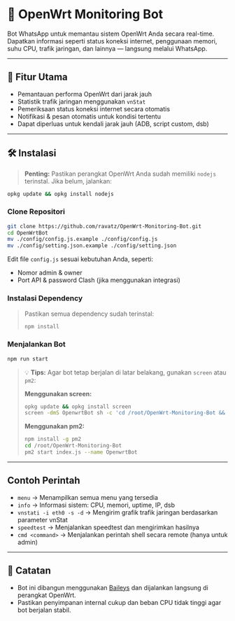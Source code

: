 # 📡 OpenWrt Monitoring Bot

Bot WhatsApp untuk memantau sistem OpenWrt Anda secara real-time. Dapatkan informasi seperti status koneksi internet, penggunaan memori, suhu CPU, trafik jaringan, dan lainnya — langsung melalui WhatsApp.

---

## 🚀 Fitur Utama

- Pemantauan performa OpenWrt dari jarak jauh
- Statistik trafik jaringan menggunakan `vnStat`
- Pemeriksaan status koneksi internet secara otomatis
- Notifikasi & pesan otomatis untuk kondisi tertentu
- Dapat diperluas untuk kendali jarak jauh (ADB, script custom, dsb)

---

## 🛠️ Instalasi

> **Penting:** Pastikan perangkat OpenWrt Anda sudah memiliki `nodejs` terinstal. Jika belum, jalankan:

```sh
opkg update && opkg install nodejs
```

### Clone Repositori

```sh
git clone https://github.com/ravatz/OpenWrt-Monitoring-Bot.git
cd OpenWrtBot
mv ./config/config.js.example ./config/config.js
mv ./config/setting.json.example ./config/setting.json
```

Edit file `config.js` sesuai kebutuhan Anda, seperti:

- Nomor admin & owner
- Port API & password Clash (jika menggunakan integrasi)

### Instalasi Dependency

> Pastikan semua dependency sudah terinstal:
>
> ```sh
> npm install
> ```

### Menjalankan Bot

```sh
npm run start
```

> 💡 **Tips:** Agar bot tetap berjalan di latar belakang, gunakan `screen` atau `pm2`:
>
> **Menggunakan screen:**
>
> ```sh
> opkg update && opkg install screen
> screen -dmS OpenwrtBot sh -c 'cd /root/OpenWrt-Monitoring-Bot && npm run start >> app.log 2>&1'
> ```
>
> **Menggunakan pm2:**
>
> ```sh
> npm install -g pm2
> cd /root/OpenWrt-Monitoring-Bot
> pm2 start index.js --name OpenwrtBot
> ```

---

## Contoh Perintah

- `menu` → Menampilkan semua menu yang tersedia
- `info` → Informasi sistem: CPU, memori, uptime, IP, dsb
- `vnstati -i eth0 -s -d` → Mengirim grafik trafik jaringan berdasarkan parameter vnStat
- `speedtest` → Menjalankan speedtest dan mengirimkan hasilnya
- `cmd <command>` → Menjalankan perintah shell secara remote (hanya untuk admin)

---

## 📌 Catatan

- Bot ini dibangun menggunakan [Baileys](https://github.com/adiwajshing/Baileys) dan dijalankan langsung di perangkat OpenWrt.
- Pastikan penyimpanan internal cukup dan beban CPU tidak tinggi agar bot berjalan stabil.
